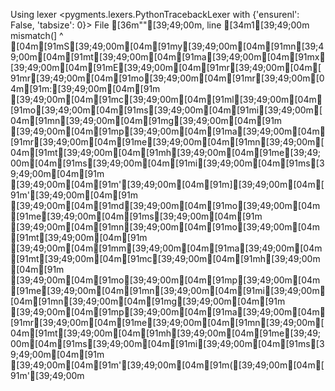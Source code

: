 Using lexer <pygments.lexers.PythonTracebackLexer with {'ensurenl': False, 'tabsize': 0}>
  File [36m"<stdin>"[39;49;00m, line [34m1[39;49;00m
    mismatch(]
           ^
[04m[91mS[39;49;00m[04m[91my[39;49;00m[04m[91mn[39;49;00m[04m[91mt[39;49;00m[04m[91ma[39;49;00m[04m[91mx[39;49;00m[04m[91mE[39;49;00m[04m[91mr[39;49;00m[04m[91mr[39;49;00m[04m[91mo[39;49;00m[04m[91mr[39;49;00m[04m[91m:[39;49;00m[04m[91m [39;49;00m[04m[91mc[39;49;00m[04m[91ml[39;49;00m[04m[91mo[39;49;00m[04m[91ms[39;49;00m[04m[91mi[39;49;00m[04m[91mn[39;49;00m[04m[91mg[39;49;00m[04m[91m [39;49;00m[04m[91mp[39;49;00m[04m[91ma[39;49;00m[04m[91mr[39;49;00m[04m[91me[39;49;00m[04m[91mn[39;49;00m[04m[91mt[39;49;00m[04m[91mh[39;49;00m[04m[91me[39;49;00m[04m[91ms[39;49;00m[04m[91mi[39;49;00m[04m[91ms[39;49;00m[04m[91m [39;49;00m[04m[91m'[39;49;00m[04m[91m][39;49;00m[04m[91m'[39;49;00m[04m[91m [39;49;00m[04m[91md[39;49;00m[04m[91mo[39;49;00m[04m[91me[39;49;00m[04m[91ms[39;49;00m[04m[91m [39;49;00m[04m[91mn[39;49;00m[04m[91mo[39;49;00m[04m[91mt[39;49;00m[04m[91m [39;49;00m[04m[91mm[39;49;00m[04m[91ma[39;49;00m[04m[91mt[39;49;00m[04m[91mc[39;49;00m[04m[91mh[39;49;00m[04m[91m [39;49;00m[04m[91mo[39;49;00m[04m[91mp[39;49;00m[04m[91me[39;49;00m[04m[91mn[39;49;00m[04m[91mi[39;49;00m[04m[91mn[39;49;00m[04m[91mg[39;49;00m[04m[91m [39;49;00m[04m[91mp[39;49;00m[04m[91ma[39;49;00m[04m[91mr[39;49;00m[04m[91me[39;49;00m[04m[91mn[39;49;00m[04m[91mt[39;49;00m[04m[91mh[39;49;00m[04m[91me[39;49;00m[04m[91ms[39;49;00m[04m[91mi[39;49;00m[04m[91ms[39;49;00m[04m[91m [39;49;00m[04m[91m'[39;49;00m[04m[91m([39;49;00m[04m[91m'[39;49;00m
